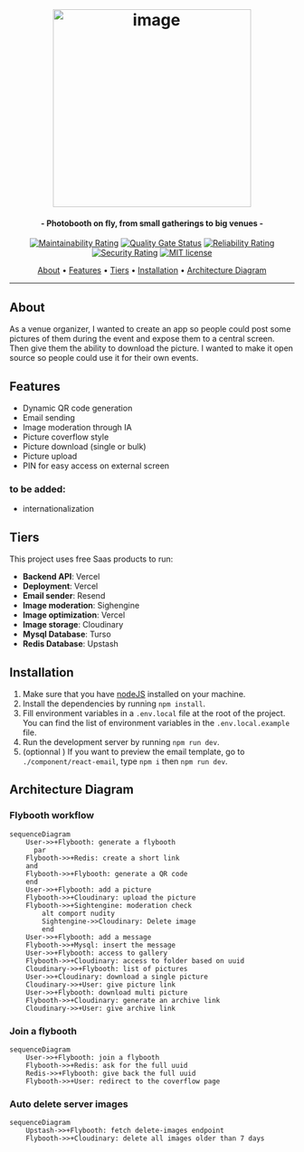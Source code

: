<br>

<h1 align="center">
<img width="350" alt="image" src="https://github.com/AlexisAnzieu/flybooth/assets/11615615/2860c09a-447e-40f5-9edc-38738028e2cd">
 </h1>

<h4 align="center">- Photobooth on fly, from small gatherings to big venues -</h4>

<div align="center">

[![Maintainability Rating](https://sonarcloud.io/api/project_badges/measure?project=AlexisAnzieu_flybooth&metric=sqale_rating)](https://sonarcloud.io/summary/new_code?id=AlexisAnzieu_flybooth)
[![Quality Gate Status](https://sonarcloud.io/api/project_badges/measure?project=AlexisAnzieu_flybooth&metric=alert_status)](https://sonarcloud.io/summary/new_code?id=AlexisAnzieu_flybooth)
[![Reliability Rating](https://sonarcloud.io/api/project_badges/measure?project=AlexisAnzieu_flybooth&metric=reliability_rating)](https://sonarcloud.io/summary/new_code?id=AlexisAnzieu_flybooth)
[![Security Rating](https://sonarcloud.io/api/project_badges/measure?project=AlexisAnzieu_flybooth&metric=security_rating)](https://sonarcloud.io/summary/new_code?id=AlexisAnzieu_flybooth)
[![MIT license](https://img.shields.io/badge/License-MIT-blue.svg)](https://lbesson.mit-license.org/)

</div>

<p align="center">
  <a href="#about">About</a> •
  <a href="#features">Features</a> •
  <a href="#tiers">Tiers</a> •
  <a href="#installation">Installation</a> •
  <a href="#architecture-diagram">Architecture Diagram</a>
</p>

---

## About

As a venue organizer, I wanted to create an app so people could post some pictures of them during the event and expose them to a central screen. Then give them the ability to download the picture. I wanted to make it open source so people could use it for their own events.

## Features

- Dynamic QR code generation
- Email sending
- Image moderation through IA
- Picture coverflow style
- Picture download (single or bulk)
- Picture upload
- PIN for easy access on external screen

### to be added:

- internationalization

## Tiers

This project uses free Saas products to run:

- **Backend API**: Vercel
- **Deployment**: Vercel
- **Email sender**: Resend
- **Image moderation**: Sighengine
- **Image optimization**: Vercel
- **Image storage**: Cloudinary
- **Mysql Database**: Turso
- **Redis Database**: Upstash

## Installation

1. Make sure that you have [nodeJS](https://nodejs.org/en/) installed on your machine.
2. Install the dependencies by running `npm install`.
3. Fill environment variables in a `.env.local` file at the root of the project. You can find the list of environment variables in the `.env.local.example` file.
4. Run the development server by running `npm run dev`.
5. (optionnal ) If you want to preview the email template, go to `./component/react-email`, type `npm i` then `npm run dev`.

## Architecture Diagram

### Flybooth workflow

```mermaid
sequenceDiagram
    User->>+Flybooth: generate a flybooth
      par
    Flybooth->>+Redis: create a short link
    and
    Flybooth->>+Flybooth: generate a QR code
    end
    User->>+Flybooth: add a picture
    Flybooth->>+Cloudinary: upload the picture
    Flybooth->>+Sightengine: moderation check
        alt comport nudity
        Sightengine->>Cloudinary: Delete image
        end
    User->>+Flybooth: add a message
    Flybooth->>+Mysql: insert the message
    User->>+Flybooth: access to gallery
    Flybooth->>+Cloudinary: access to folder based on uuid
    Cloudinary->>+Flybooth: list of pictures
    User->>+Cloudinary: download a single picture
    Cloudinary->>+User: give picture link
    User->>+Flybooth: download multi picture
    Flybooth->>+Cloudinary: generate an archive link
    Cloudinary->>+User: give archive link

```

### Join a flybooth

```mermaid
sequenceDiagram
    User->>+Flybooth: join a flybooth
    Flybooth->>+Redis: ask for the full uuid
    Redis->>+Flybooth: give back the full uuid
    Flybooth->>+User: redirect to the coverflow page

```

### Auto delete server images

```mermaid
sequenceDiagram
    Upstash->>+Flybooth: fetch delete-images endpoint
    Flybooth->>+Cloudinary: delete all images older than 7 days
```
